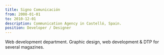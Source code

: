 ```yaml
---
title: Signo Comunicación
from: 2008-01-01
to: 2010-12-01
description: Communication Agency in Castelló, Spain.
position: Developer / Designer
---
```

Web development department. Graphic design, web development & DTP for several magazines.
